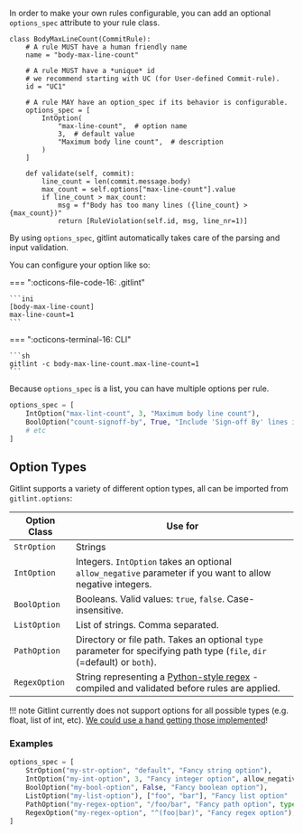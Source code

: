 In order to make your own rules configurable, you can add an optional `options_spec` attribute to your rule class.

```{ .python .copy title="examples/my_commit_rules.py" linenums="1"}
class BodyMaxLineCount(CommitRule):
    # A rule MUST have a human friendly name
    name = "body-max-line-count"

    # A rule MUST have a *unique* id
    # we recommend starting with UC (for User-defined Commit-rule).
    id = "UC1"

    # A rule MAY have an option_spec if its behavior is configurable.
    options_spec = [
        IntOption(
            "max-line-count",  # option name
            3,  # default value
            "Maximum body line count",  # description
        )
    ]

    def validate(self, commit):
        line_count = len(commit.message.body)
        max_count = self.options["max-line-count"].value
        if line_count > max_count:
            msg = f"Body has too many lines ({line_count} > {max_count})"
            return [RuleViolation(self.id, msg, line_nr=1)]
```


By using `options_spec`, gitlint automatically takes care of the parsing and input validation. 

You can configure your option like so:

=== ":octicons-file-code-16:  .gitlint"

    ```ini
    [body-max-line-count]
    max-line-count=1
    ```

=== ":octicons-terminal-16:  CLI"

    ```sh
    gitlint -c body-max-line-count.max-line-count=1
    ```

Because `options_spec` is a list, you can have multiple options per rule.

```python
options_spec = [
    IntOption("max-lint-count", 3, "Maximum body line count"),
    BoolOption("count-signoff-by", True, "Include 'Sign-off By' lines in count"),
    # etc
]
```

## Option Types
Gitlint supports a variety of different option types, all can be imported from `gitlint.options`:

| Option Class  | Use for                                                                                                                                |
| ------------- | -------------------------------------------------------------------------------------------------------------------------------------- |
| `StrOption `  | Strings                                                                                                                                |
| `IntOption`   | Integers. `IntOption` takes an optional `allow_negative` parameter if you want to allow negative integers.                             |
| `BoolOption`  | Booleans. Valid values: `true`, `false`. Case-insensitive.                                                                             |
| `ListOption`  | List of strings. Comma separated.                                                                                                      |
| `PathOption`  | Directory or file path. Takes an optional `type` parameter for specifying path type (`file`, `dir` (=default) or `both`).              |
| `RegexOption` | String representing a [Python-style regex](https://docs.python.org/library/re.html) - compiled and validated before rules are applied. |

!!! note
    Gitlint currently does not support options for all possible types (e.g. float, list of int, etc).
    [We could use a hand getting those implemented](../../../contributing)!



### Examples

```python
options_spec = [
    StrOption("my-str-option", "default", "Fancy string option"),
    IntOption("my-int-option", 3, "Fancy integer option", allow_negative=True),
    BoolOption("my-bool-option", False, "Fancy boolean option"),
    ListOption("my-list-option"), ["foo", "bar"], "Fancy list option"
    PathOption("my-regex-option", "/foo/bar", "Fancy path option", type="dir"),
    RegexOption("my-regex-option", "^(foo|bar)", "Fancy regex option"),
]
```

